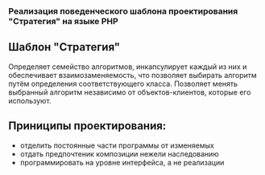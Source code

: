 ### Реализация поведенческого шаблона проектирования "Стратегия" на языке PHP

## Шаблон "Стратегия"
Определяет семейство алгоритмов, инкапсулирует каждый из них и обеспечивает взаимозаменяемость, что позволяет выбирать алгоритм путём определения соответствующего класса. Позволяет менять выбранный алгоритм независимо от объектов-клиентов, которые его используют.


## Приниципы проектирования:
- отделить постоянные части программы от изменяемых
- отдать предпочтеник композиции нежели наследованию
- программировать на уровне интерфейса, а не реализации